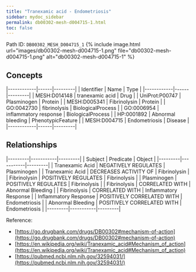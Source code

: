 ```yaml
---
title: "Tranexamic acid - Endometriosis"
sidebar: mydoc_sidebar
permalink: db00302-mesh-d004715-1.html
toc: false 
---
```



Path ID: `DB00302_MESH_D004715_1`
{% include image.html url="images/db00302-mesh-d004715-1.png" file="db00302-mesh-d004715-1.png" alt="db00302-mesh-d004715-1" %}

## Concepts

|------------|------|---------|
| Identifier | Name | Type    |
|------------|------|---------|
| MESH:D014148 | tranexamic acid | Drug |
| UniProt:P00747 | Plasminogen | Protein |
| MESH:D005341 | Fibrinolysin | Protein |
| GO:0042730 | fibrinolysis | BiologicalProcess |
| GO:0006954 | inflammatory response | BiologicalProcess |
| HP:0001892 | Abnormal bleeding | PhenotypicFeature |
| MESH:D004715 | Endometriosis | Disease |
|------------|------|---------|

## Relationships

|---------|-----------|---------|
| Subject | Predicate | Object  |
|---------|-----------|---------|
| Tranexamic Acid | NEGATIVELY REGULATES | Plasminogen |
| Tranexamic Acid | DECREASES ACTIVITY OF | Fibrinolysin |
| Fibrinolysin | POSITIVELY REGULATES | Fibrinolysis |
| Plasminogen | POSITIVELY REGULATES | Fibrinolysis |
| Fibrinolysis | CORRELATED WITH | Abnormal Bleeding |
| Fibrinolysis | CORRELATED WITH | Inflammatory Response |
| Inflammatory Response | POSITIVELY CORRELATED WITH | Endometriosis |
| Abnormal Bleeding | POSITIVELY CORRELATED WITH | Endometriosis |
|---------|-----------|---------|

Reference: 
  - [https://go.drugbank.com/drugs/DB00302#mechanism-of-action](https://go.drugbank.com/drugs/DB00302#mechanism-of-action)
  - [https://en.wikipedia.org/wiki/Tranexamic_acid#Mechanism_of_action](https://en.wikipedia.org/wiki/Tranexamic_acid#Mechanism_of_action)
  - [https://pubmed.ncbi.nlm.nih.gov/32594031/](https://pubmed.ncbi.nlm.nih.gov/32594031/)
